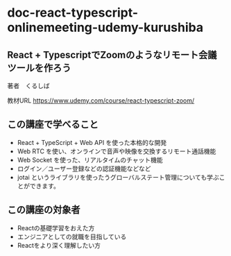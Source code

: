 # doc-react-typescript-onlinemeeting-udemy-kurushiba


## React + TypescriptでZoomのようなリモート会議ツールを作ろう

著者　くるしば

教材URL https://www.udemy.com/course/react-typescript-zoom/

## この講座で学べること

* React + TypeScript + Web API を使った本格的な開発
* Web RTC を使い、オンラインで音声や映像を交換するリモート通話機能
* Web Socket を使った、リアルタイムのチャット機能
* ログイン／ユーザー登録などの認証機能などなど
* jotai というライブラリを使ったうグローバルステート管理についても学ぶことができます。

## この講座の対象者

* Reactの基礎学習をおえた方
* エンジニアとしての就職を目指している
* Reactをより深く理解したい方



